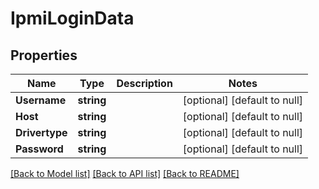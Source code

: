 # IpmiLoginData

## Properties
Name | Type | Description | Notes
------------ | ------------- | ------------- | -------------
**Username** | **string** |  | [optional] [default to null]
**Host** | **string** |  | [optional] [default to null]
**Drivertype** | **string** |  | [optional] [default to null]
**Password** | **string** |  | [optional] [default to null]

[[Back to Model list]](../README.md#documentation-for-models) [[Back to API list]](../README.md#documentation-for-api-endpoints) [[Back to README]](../README.md)


